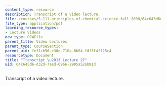 ```yaml
---
content_type: resource
description: Transcript of a video lecture.
file: /courses/5-111-principles-of-chemical-science-fall-2008/64c645d6d32d7aed09662905a526b91d_5-111F08-L27.pdf
file_type: application/pdf
learning_resource_types:
- Lecture Videos
ocw_type: OCWFile
parent_title: Video Lectures
parent_type: CourseSection
parent_uid: fef1cb56-e36e-710a-8b64-fdf3f4ff25c4
resourcetype: Document
title: "Transcript \u2013 Lecture 27"
uid: 64c645d6-d32d-7aed-0966-2905a526b91d
---
```

Transcript of a video lecture.

